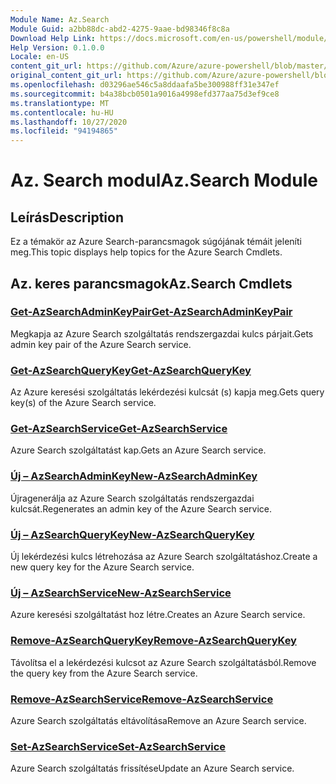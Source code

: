 ```yaml
---
Module Name: Az.Search
Module Guid: a2bb88dc-abd2-4275-9aae-bd98346f8c8a
Download Help Link: https://docs.microsoft.com/en-us/powershell/module/az.search
Help Version: 0.1.0.0
Locale: en-US
content_git_url: https://github.com/Azure/azure-powershell/blob/master/src/Search/Search/help/Az.Search.md
original_content_git_url: https://github.com/Azure/azure-powershell/blob/master/src/Search/Search/help/Az.Search.md
ms.openlocfilehash: d03296ae546c5a8ddaafa5be300988ff31e347ef
ms.sourcegitcommit: b4a38bcb0501a9016a4998efd377aa75d3ef9ce8
ms.translationtype: MT
ms.contentlocale: hu-HU
ms.lasthandoff: 10/27/2020
ms.locfileid: "94194865"
---
```

# <span data-ttu-id="39672-101">Az. Search modul</span><span class="sxs-lookup"><span data-stu-id="39672-101">Az.Search Module</span></span>
## <span data-ttu-id="39672-102">Leírás</span><span class="sxs-lookup"><span data-stu-id="39672-102">Description</span></span>
<span data-ttu-id="39672-103">Ez a témakör az Azure Search-parancsmagok súgójának témáit jeleníti meg.</span><span class="sxs-lookup"><span data-stu-id="39672-103">This topic displays help topics for the Azure Search Cmdlets.</span></span>

## <span data-ttu-id="39672-104">Az. keres parancsmagok</span><span class="sxs-lookup"><span data-stu-id="39672-104">Az.Search Cmdlets</span></span>
### [<span data-ttu-id="39672-105">Get-AzSearchAdminKeyPair</span><span class="sxs-lookup"><span data-stu-id="39672-105">Get-AzSearchAdminKeyPair</span></span>](Get-AzSearchAdminKeyPair.md)
<span data-ttu-id="39672-106">Megkapja az Azure Search szolgáltatás rendszergazdai kulcs párjait.</span><span class="sxs-lookup"><span data-stu-id="39672-106">Gets admin key pair of the Azure Search service.</span></span>

### [<span data-ttu-id="39672-107">Get-AzSearchQueryKey</span><span class="sxs-lookup"><span data-stu-id="39672-107">Get-AzSearchQueryKey</span></span>](Get-AzSearchQueryKey.md)
<span data-ttu-id="39672-108">Az Azure keresési szolgáltatás lekérdezési kulcsát (s) kapja meg.</span><span class="sxs-lookup"><span data-stu-id="39672-108">Gets query key(s) of the Azure Search service.</span></span>

### [<span data-ttu-id="39672-109">Get-AzSearchService</span><span class="sxs-lookup"><span data-stu-id="39672-109">Get-AzSearchService</span></span>](Get-AzSearchService.md)
<span data-ttu-id="39672-110">Azure Search szolgáltatást kap.</span><span class="sxs-lookup"><span data-stu-id="39672-110">Gets an Azure Search service.</span></span>

### [<span data-ttu-id="39672-111">Új – AzSearchAdminKey</span><span class="sxs-lookup"><span data-stu-id="39672-111">New-AzSearchAdminKey</span></span>](New-AzSearchAdminKey.md)
<span data-ttu-id="39672-112">Újragenerálja az Azure Search szolgáltatás rendszergazdai kulcsát.</span><span class="sxs-lookup"><span data-stu-id="39672-112">Regenerates an admin key of the Azure Search service.</span></span>

### [<span data-ttu-id="39672-113">Új – AzSearchQueryKey</span><span class="sxs-lookup"><span data-stu-id="39672-113">New-AzSearchQueryKey</span></span>](New-AzSearchQueryKey.md)
<span data-ttu-id="39672-114">Új lekérdezési kulcs létrehozása az Azure Search szolgáltatáshoz.</span><span class="sxs-lookup"><span data-stu-id="39672-114">Create a new query key for the Azure Search service.</span></span>

### [<span data-ttu-id="39672-115">Új – AzSearchService</span><span class="sxs-lookup"><span data-stu-id="39672-115">New-AzSearchService</span></span>](New-AzSearchService.md)
<span data-ttu-id="39672-116">Azure keresési szolgáltatást hoz létre.</span><span class="sxs-lookup"><span data-stu-id="39672-116">Creates an Azure Search service.</span></span>

### [<span data-ttu-id="39672-117">Remove-AzSearchQueryKey</span><span class="sxs-lookup"><span data-stu-id="39672-117">Remove-AzSearchQueryKey</span></span>](Remove-AzSearchQueryKey.md)
<span data-ttu-id="39672-118">Távolítsa el a lekérdezési kulcsot az Azure Search szolgáltatásból.</span><span class="sxs-lookup"><span data-stu-id="39672-118">Remove the query key from the Azure Search service.</span></span>

### [<span data-ttu-id="39672-119">Remove-AzSearchService</span><span class="sxs-lookup"><span data-stu-id="39672-119">Remove-AzSearchService</span></span>](Remove-AzSearchService.md)
<span data-ttu-id="39672-120">Azure Search szolgáltatás eltávolítása</span><span class="sxs-lookup"><span data-stu-id="39672-120">Remove an Azure Search service.</span></span>

### [<span data-ttu-id="39672-121">Set-AzSearchService</span><span class="sxs-lookup"><span data-stu-id="39672-121">Set-AzSearchService</span></span>](Set-AzSearchService.md)
<span data-ttu-id="39672-122">Azure Search szolgáltatás frissítése</span><span class="sxs-lookup"><span data-stu-id="39672-122">Update an Azure Search service.</span></span>

